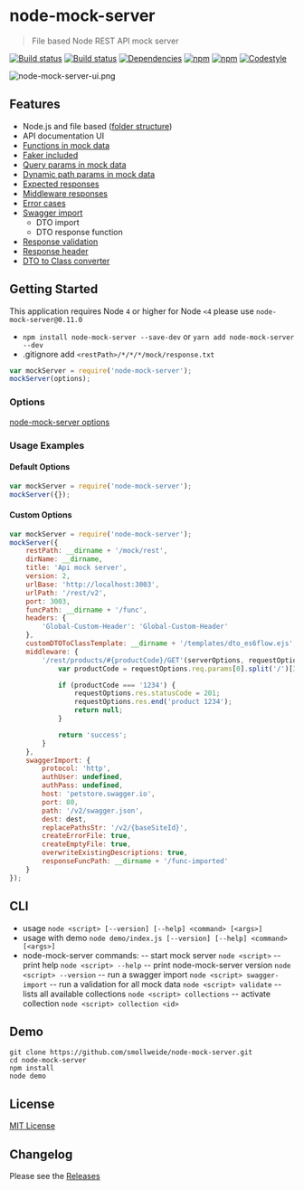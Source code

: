 
# node-mock-server

> File based Node REST API mock server

[![Build status](https://img.shields.io/travis/smollweide/node-mock-server/master.svg)](https://travis-ci.org/smollweide/node-mock-server)
[![Build status](https://ci.appveyor.com/api/projects/status/tfluudfe4s7810w8/branch/master?svg=true)](https://ci.appveyor.com/project/smollweide/node-mock-server/branch/master)
[![Dependencies](https://img.shields.io/david/smollweide/node-mock-server/master.svg)](https://david-dm.org/smollweide/node-mock-server)
[![npm](https://badge.fury.io/js/node-mock-server.svg)](https://badge.fury.io/js/node-mock-server)
[![npm](https://img.shields.io/npm/dt/node-mock-server.svg)](https://www.npmjs.com/package/node-mock-server)
[![Codestyle](https://img.shields.io/badge/codestyle-namics-green.svg)](https://github.com/namics/eslint-config-namics)

![node-mock-server-ui.png](https://cloud.githubusercontent.com/assets/2912007/26034363/c509d2c2-38bb-11e7-9175-4a151f7a550f.jpg)

## Features
- Node.js and file based ([folder structure](/doc/readme-folder-structure.md))
- API documentation UI
- [Functions in mock data](/doc/readme-mock-functions.md)
- [Faker included](/doc/readme-faker.md)
- [Query params in mock data](/doc/readme-query-params.md)
- [Dynamic path params in mock data](/doc/readme-path-params.md)
- [Expected responses](/doc/readme-expected-response.md)
- [Middleware responses](/doc/readme-middleware.md)
- [Error cases](/doc/readme-expected-response.md)
- [Swagger import](/doc/readme-swagger-import.md)
	- DTO import
	- DTO response function
- [Response validation](/doc/readme-response-validation.md)
- [Response header](/doc/readme-response-header.md)
- [DTO to Class converter](/doc/readme-dto-2-class.md)

## Getting Started
This application requires Node `4` or higher
for Node `<4` please use `node-mock-server@0.11.0`

* `npm install node-mock-server --save-dev` or `yarn add node-mock-server --dev`
* .gitignore add `<restPath>/*/*/*/mock/response.txt`

```js
var mockServer = require('node-mock-server');
mockServer(options);
```

### Options
[node-mock-server options](/doc/readme-options.md)

### Usage Examples

#### Default Options

```js
var mockServer = require('node-mock-server');
mockServer({});
```

#### Custom Options

```js
var mockServer = require('node-mock-server');
mockServer({
	restPath: __dirname + '/mock/rest',
	dirName: __dirname,
	title: 'Api mock server',
	version: 2,
	urlBase: 'http://localhost:3003',
	urlPath: '/rest/v2',
	port: 3003,
	funcPath: __dirname + '/func',
	headers: {
		'Global-Custom-Header': 'Global-Custom-Header'
	},
	customDTOToClassTemplate: __dirname + '/templates/dto_es6flow.ejs',
	middleware: {
		'/rest/products/#{productCode}/GET'(serverOptions, requestOptions) {
			var productCode = requestOptions.req.params[0].split('/')[3];

			if (productCode === '1234') {
				requestOptions.res.statusCode = 201;
				requestOptions.res.end('product 1234');
				return null;
			}

			return 'success';
		}
	},
	swaggerImport: {
		protocol: 'http',
		authUser: undefined,
		authPass: undefined,
		host: 'petstore.swagger.io',
		port: 80,
		path: '/v2/swagger.json',
		dest: dest,
		replacePathsStr: '/v2/{baseSiteId}',
		createErrorFile: true,
		createEmptyFile: true,
		overwriteExistingDescriptions: true,
		responseFuncPath: __dirname + '/func-imported'
	}
});
```

## CLI
- usage `node <script> [--version] [--help] <command> [<args>]`
- usage with demo `node demo/index.js [--version] [--help] <command> [<args>]`
- node-mock-server commands:
-- start mock server `node <script>`
-- print help `node <script> --help`
-- print node-mock-server version `node <script> --version`
-- run a swagger import `node <script> swagger-import`
-- run a validation for all mock data `node <script> validate`
-- lists all available collections `node <script> collections`
-- activate collection `node <script> collection <id>`

## Demo
```shell
git clone https://github.com/smollweide/node-mock-server.git
cd node-mock-server
npm install
node demo
```

## License
[MIT License](https://github.com/smollweide/node-mock-server/blob/master/LICENSE)

## Changelog
Please see the [Releases](https://github.com/smollweide/node-mock-server/releases)
